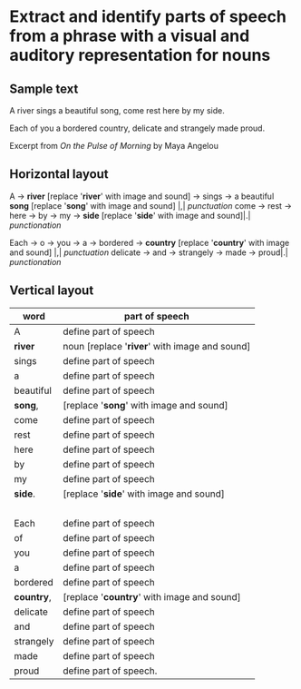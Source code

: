 # Extract and identify parts of speech from a phrase with a visual and auditory representation for nouns #

## Sample text ##

A river sings a beautiful song, come rest here by my side.

Each of you a bordered country, delicate and strangely made proud.

Excerpt from *On the Pulse of Morning* by Maya Angelou

## Horizontal layout ##

A -> **river** [replace '**river**' with image and sound] -> sings -> a beautiful **song** [replace '**song**' with image and sound] |,| *punctuation* come -> rest -> here -> by -> my -> **side** [replace '**side**' with image and sound]|.| *punctionation*

Each -> o -> you -> a -> bordered -> **country** [replace '**country**' with image and sound] |,| *punctuation* delicate -> and -> strangely -> made -> proud|.| *punctionation*


## Vertical layout ##

word | part of speech
-------- | ------
A | define part of speech 
**river** | noun [replace '**river**' with image and sound]
sings | define part of speech
a | define part of speech
beautiful | define part of speech
**song**, | [replace '**song**' with image and sound]
come | define part of speech 
rest | define part of speech 
here | define part of speech
by | define part of speech
my | define part of speech
**side**. | [replace '**side**' with image and sound] 
&nbsp; | &nbsp;
Each | define part of speech
of | define part of speech
you | define part of speech
a | define part of speech
bordered | define part of speech
**country**, | [replace '**country**' with image and sound]
delicate | define part of speech
and | define part of speech
strangely | define part of speech
made | define part of speech
proud | define part of speech.
